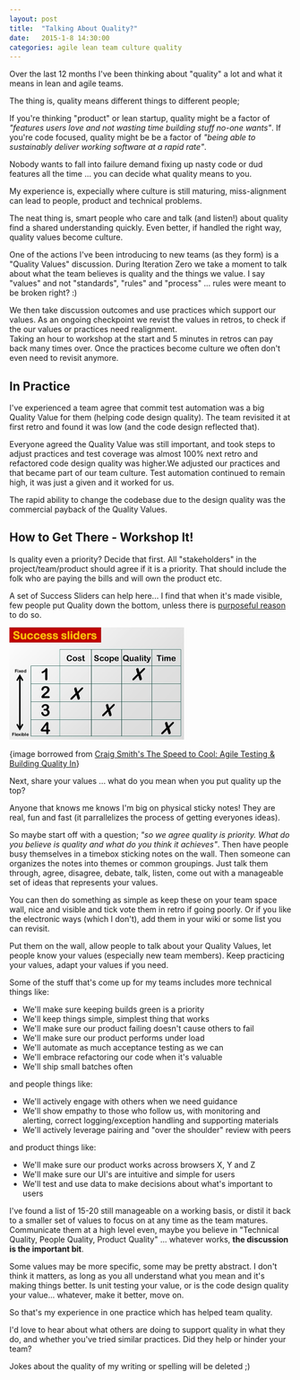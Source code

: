 ```yaml
---
layout: post
title:  "Talking About Quality?"
date:   2015-1-8 14:30:00
categories: agile lean team culture quality
---
```


Over the last 12 months I've been thinking about "quality" a lot and what it means in lean and agile teams.

The thing is, quality means different things to different people;<br/>

If you're thinking "product" or lean startup, quality might be a factor of <i>"features users love and not wasting time building stuff no-one wants"</i>.
If you're code focused, quality might be be a factor of <i>"being able to sustainably deliver working software at a rapid rate"</i>.

Nobody wants to fall into failure demand fixing up nasty code or dud features all the time ... you can decide what quality means to you.

My experience is, expecially where culture is still maturing, miss-alignment can lead to people, product and technical problems.

The neat thing is, smart people who care and talk (and listen!) about quality find a shared understanding quickly. 
Even better, if handled the right way, quality values become culture.

One of the actions I've been introducing to new teams (as they form) is a "Quality Values" discussion. 
During Iteration Zero we take a moment to talk about what the team believes is quality and the things we value.
I say "values" and not "standards", "rules" and "process" ... rules were meant to be broken right? :)

We then take discussion outcomes and use practices which support our values.
As an ongoing checkpoint we revist the values in retros, to check if the our values or practices need realignment.  
Taking an hour to workshop at the start and 5 minutes in retros can pay back many times over.
Once the practices become culture we often don't even need to revisit anymore.

<h2>In Practice </h2>

I've experienced a team agree that commit test automation was a big Quality Value for them (helping code design quality).
The team revisited it at first retro and found it was low (and the code design reflected that).

Everyone agreed the Quality Value was still important, and took steps to adjust practices and test coverage was almost 100% next retro and refactored code design quality was higher.We adjusted our practices and that became part of our team culture. Test automation continued to remain high, it was just a given and it worked for us. 

The rapid ability to change the codebase due to the design quality was the commercial payback of the Quality Values. 


<h2>How to Get There - Workshop It!</h2> 

Is quality even a priority? Decide that first. 
All "stakeholders" in the project/team/product should agree if it is a priority. 
That should include the folk who are paying the bills and will own the product etc. 

A set of Success Sliders can help here... I find that when it's made visible, few people put Quality down the bottom, unless there is <u>purposeful reason</u> to do so. 

<img src="/images/SuccessSliders.png" height="200px">

{image borrowed from [Craig Smith's The Speed to Cool: Agile Testing & Building Quality In][CraigSmith]}

Next, share your values ... what do you mean when you put quality up the top?

Anyone that knows me knows I'm big on physical sticky notes! 
They are real, fun and fast (it parrallelizes the process of getting everyones ideas).

So maybe start off with a question; <i>"so we agree quality is priority. What do you believe is quality and what do you think it achieves"</i>.
Then have people busy themselves in a timebox sticking notes on the wall.
Then someone can organizes the notes into themes or common groupings. 
Just talk them through, agree, disagree, debate, talk, listen, come out with a manageable set of ideas that represents your values. 

You can then do something as simple as keep these on your team space wall, nice and visible and tick vote them in retro if going poorly.
Or if you like the electronic ways (which I don't), add them in your wiki or some list you can revisit.

Put them on the wall, allow people to talk about your Quality Values, let people know your values (especially new team members).
Keep practicing your values, adapt your values if you need. 

Some of the stuff that's come up for my teams includes more technical things like: 

<ul>
    <li>We'll make sure keeping builds green is a priority</li>
    <li>We'll keep things simple, simplest thing that works</li>
    <li>We'll make sure our product failing doesn't cause others to fail</li>
    <li>We'll make sure our product performs under load</li>
    <li>We'll automate as much acceptance testing as we can</li>
    <li>We'll embrace refactoring our code when it's valuable</li>
    <li>We'll ship small batches often</li>
</ul>

and people things like: 

<ul>
    <li>We'll actively engage with others when we need guidance</li>
    <li>We'll show empathy to those who follow us, with monitoring and alerting, correct logging/exception handling and supporting materials</li>
    <li>We'll actively leverage pairing and "over the shoulder" review with peers</li>
</ul>

and product things like:  

<ul>
    <li>We'll make sure our product works across browsers X, Y and Z</li>
    <li>We'll make sure our UI's are intuitive and simple for users</li>
    <li>We'll test and use data to make decisions about what's important to users</li>
</ul>

I've found a list of 15-20 still manageable on a working basis, or distil it back to a smaller set of values to focus on at any time as the team matures. 
Communicate them at a high level even, maybe you believe in "Technical Quality, People Quality, Product Quality" ... whatever works, <b>the discussion is the important bit</b>.

Some values may be more specific, some may be pretty abstract.
I don't think it matters, as long as you all understand what you mean and it's making things better.
Is unit testing your value, or is the code design quality your value... whatever, make it better, move on.

So that's my experience in one practice which has helped team quality. 

I'd love to hear about what others are doing to support quality in what they do, and whether you've tried similar practices. Did they help or hinder your team? 

Jokes about the quality of my writing or spelling will be deleted ;)

[CraigSmith]: http://www.slideshare.net/smithcdau/the-speed-to-cool-agile-testing-building-quality-in-39135501

